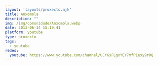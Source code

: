 ```yaml
---
layout: 'layouts/proxecto.njk'
title: Anxomola
description: ""
img: /img/comunidade/Anxomola.webp
date: 2013-06-14 15:19:41
platform: youtube
type: proxecto
tags:
  - youtube
redes:
  youtube: https://www.youtube.com/channel/UCYGsFLgxYEY7mfP1esy9rOQ
---
```

